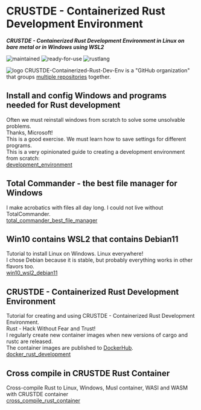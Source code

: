 # CRUSTDE - Containerized Rust Development Environment

***CRUSTDE - Containerized Rust Development Environment in Linux on bare metal or in Windows using WSL2***

 ![maintained](https://img.shields.io/badge/maintained-green)
 ![ready-for-use](https://img.shields.io/badge/ready_for_use-green)
 ![rustlang](https://img.shields.io/badge/rustlang-orange)

 ![logo](https://raw.githubusercontent.com/CRUSTDE-Containerized-Rust-Dev-Env/CRUSTDE-Containerized-Rust-Dev-Env/main/images/crustde_250x250.png)
 CRUSTDE-Containerized-Rust-Dev-Env is a "GitHub organization" that groups [multiple repositories](https://github.com/orgs/CRUSTDE-Containerized-Rust-Dev-Env/repositories?q=sort%3Aname-asc) together.

## Install and config Windows and programs needed for Rust development

Often we must reinstall windows from scratch to solve some unsolvable problems.  
Thanks, Microsoft!  
This is a good exercise. We must learn how to save settings for different programs.  
This is a very opinionated guide to creating a development environment from scratch:  
[development_environment](https://github.com/CRUSTDE-Containerized-Rust-Dev-Env/development_environment)

## Total Commander - the best file manager for Windows

I make acrobatics with files all day long. I could not live without TotalCommander.  
[total_commander_best_file_manager](https://github.com/CRUSTDE-Containerized-Rust-Dev-Env/total_commander_best_file_manager)

## Win10 contains WSL2 that contains Debian11

Tutorial to install Linux on Windows. Linux everywhere!  
I chose Debian because it is stable, but probably everything works in other flavors too.  
[win10_wsl2_debian11](https://github.com/CRUSTDE-Containerized-Rust-Dev-Env/win10_wsl2_debian11)

## CRUSTDE - Containerized Rust Development Environment

Tutorial for creating and using CRUSTDE - Containerized Rust Development Environment.  
Rust - Hack Without Fear and Trust!  
I regularly create new container images when new versions of cargo and rustc are released.  
The container images are published to [DockerHub](https://hub.docker.com/u/bestiadev).  
[docker_rust_development](https://github.com/CRUSTDE-Containerized-Rust-Dev-Env/docker_rust_development)

## Cross compile in CRUSTDE Rust Container

Cross-compile Rust to Linux, Windows, Musl container, WASI and WASM with CRUSTDE container  
[cross_compile_rust_container](https://github.com/CRUSTDE-Containerized-Rust-Dev-Env/cross_compile_rust_container)  
